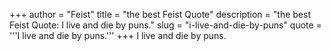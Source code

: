 +++
author = "Feist"
title = "the best Feist Quote"
description = "the best Feist Quote: I live and die by puns."
slug = "i-live-and-die-by-puns"
quote = '''I live and die by puns.'''
+++
I live and die by puns.
